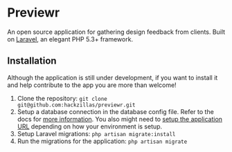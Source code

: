 # Previewr

An open source application for gathering design feedback from clients. Built on [Laravel](http://laravel.com), an elegant PHP 5.3+ framework.

## Installation

Although the application is still under development, if you want to install it and help contribute to the app you are more than welcome!

1. Clone the repository: `git clone git@github.com:hackzillas/previewr.git`
2. Setup a database connection in the database config file. Refer to the docs for [more information](http://laravel.com/docs/database/config). You also might need to [setup the application URL](http://laravel.com/docs/install#basic-configuration) depending on how your environment is setup.
3. Setup Laravel migrations: `php artisan migrate:install`
4. Run the migrations for the application: `php artisan migrate`